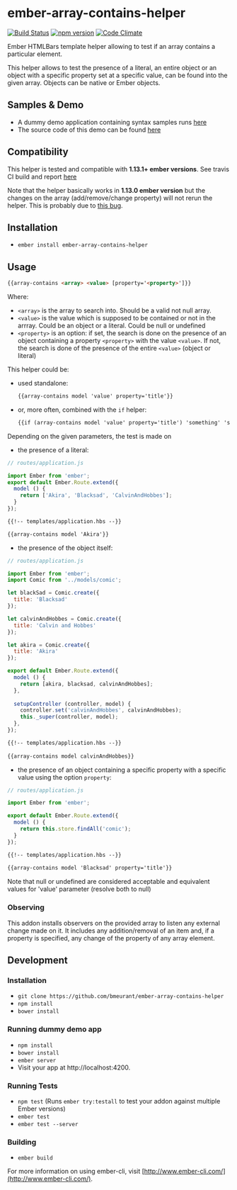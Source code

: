 # ember-array-contains-helper 

[![Build Status](https://travis-ci.org/bmeurant/ember-array-contains-helper.svg?branch=master)](https://travis-ci.org/bmeurant/ember-array-contains-helper)
[![npm version](https://badge.fury.io/js/ember-array-contains-helper.svg)](http://badge.fury.io/js/ember-array-contains-helper)
[![Code Climate](https://codeclimate.com/github/bmeurant/ember-array-contains-helper/badges/gpa.svg)](https://codeclimate.com/github/bmeurant/ember-array-contains-helper)

Ember HTMLBars template helper allowing to test if an array contains a particular element.
 
This helper allows to test the presence of a literal, an entire object or an object with
a specific property set at a specific value, can be found into the given array. Objects can
be native or Ember objects.

## Samples & Demo

* A dummy demo application containing syntax samples runs [here](http://baptiste.meurant.io/ember-array-contains-helper/)
* The source code of this demo can be found [here](https://github.com/bmeurant/ember-array-contains-helper/blob/master/tests/dummy/app/templates/application.hbs)

## Compatibility

This helper is tested and compatible with **1.13.1+ ember versions**. See travis CI build and report [here](https://travis-ci.org/bmeurant/ember-array-contains-helper)

Note that the helper basically works in **1.13.0 ember version** but the changes on the array (add/remove/change property) will
not rerun the helper. This is probably due to [this bug](https://github.com/emberjs/ember.js/pull/11445).

## Installation

* `ember install ember-array-contains-helper`

## Usage

```html
{{array-contains <array> <value> [property='<property>']}}
```

Where:

* `<array>` is the array to search into. Should be a valid not null array.
* `<value>` is the value which is supposed to be contained or not in the arrray. Could be an object or a literal.
Could be null or undefined
* `<property>` is an option: if set, the search is done on the presence of an object containing a
property `<property>` with the value `<value>`. If not, the search is done of the presence of the entire
`<value>` (object or literal)

This helper could be:

* used standalone: 
   ```html
   {{array-contains model 'value' property='title'}}
   ``` 
   
* or, more often, combined with the ``if`` helper: 
   ```html
   {{if (array-contains model 'value' property='title') 'something' 'something else'}}
   ```

Depending on the given parameters, the test is made on

* the presence of a literal:
  
```javascript
// routes/application.js

import Ember from 'ember';
export default Ember.Route.extend({
  model () {
    return ['Akira', 'Blacksad', 'CalvinAndHobbes'];
  }
});
```

```html
{{!-- templates/application.hbs --}}

{{array-contains model 'Akira'}}
```
   
* the presence of the object itself:
   
```javascript
// routes/application.js

import Ember from 'ember';
import Comic from '../models/comic';

let blackSad = Comic.create({
  title: 'Blacksad'
});

let calvinAndHobbes = Comic.create({
  title: 'Calvin and Hobbes'
});

let akira = Comic.create({
  title: 'Akira'
});

export default Ember.Route.extend({
  model () {
    return [akira, blacksad, calvinAndHobbes];
  },
  
  setupController (controller, model) {
    controller.set('calvinAndHobbes', calvinAndHobbes);
    this._super(controller, model);
  },
});
```

```html
{{!-- templates/application.hbs --}}
   
{{array-contains model calvinAndHobbes}}
```
   
* the presence of an object containing a specific property with a specific value using the option ``property``:

```javascript
// routes/application.js

import Ember from 'ember';

export default Ember.Route.extend({
  model () {
    return this.store.findAll('comic');
  }
});
```

```html
{{!-- templates/application.hbs --}}
   
{{array-contains model 'Blacksad' property='title'}}
```

Note that null or undefined are considered acceptable and equivalent values for 'value' parameter (resolve both to null)

### Observing

This addon installs observers on the provided array to listen any external change made on it. It includes any addition/removal
of an item and, if a property is specified, any change of the property of any array element.

## Development

### Installation

* `git clone https://github.com/bmeurant/ember-array-contains-helper`
* `npm install`
* `bower install`

### Running dummy demo app

* `npm install`
* `bower install`
* `ember server`
* Visit your app at http://localhost:4200.

### Running Tests

* `npm test` (Runs `ember try:testall` to test your addon against multiple Ember versions)
* `ember test`
* `ember test --server`

### Building

* `ember build`

For more information on using ember-cli, visit [http://www.ember-cli.com/](http://www.ember-cli.com/).
